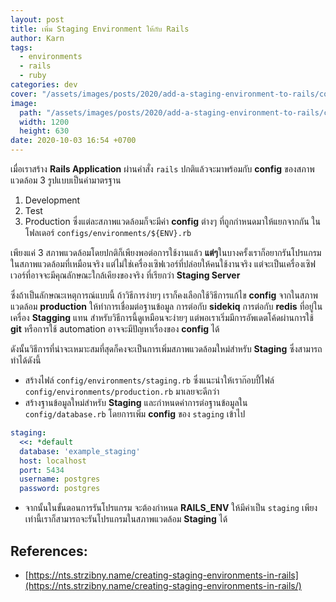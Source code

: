 ```yaml
---
layout: post
title: เพิ่ม Staging Environment ให้กับ Rails
author: Karn
tags:
  - environments
  - rails
  - ruby
categories: dev
cover: "/assets/images/posts/2020/add-a-staging-environment-to-rails/cover.png"
image:
  path: "/assets/images/posts/2020/add-a-staging-environment-to-rails/cover.png"
  width: 1200
  height: 630
date: 2020-10-03 16:54 +0700
---
```

เมื่อเราสร้าง **Rails Application** ผ่านคำสั่ง `rails` ปกติแล้วจะมาพร้อมกับ **config** ของสภาพแวดล้อม 3 รูปแบบเป็นค่ามาตรฐาน
1. Development
2. Test
3. Production
ซึ่งแต่ละสภาพแวดล้อมก็จะมีค่า **config** ต่างๆ ที่ถูกกำหนดมาให้แยกจากกัน ในโฟลเดอร์ `configs/environments/${ENV}.rb`
<!-- more -->

เพียงแค่ 3 สภาพแวดล้อมโดยปกติก็เพียงพอต่อการใช้งานแล้ว **แต่ๆ**ในบางครั้งเราก็อยากรันโปรแกรมในสภาพแวดล้อมที่เหมือนจริง แต่ไม่ใช่เครื่องเซิฟเวอร์ที่ปล่อยให้คนใช้งานจริง แต่จะเป็นเครื่องเซิฟเวอร์ที่อาจจะมีคุณลักษณะใกล้เคียงของจริง ที่เรียกว่า **Staging Server**

ซึ่งถ้าเป็นลักษณะเหตุการณ์แบบนี้ ถ้าวิธีการง่ายๆ เราก็คงเลือกใช้วิธีการแก้ไข **config** จากในสภาพแวดล้อม **production** ให้ทำการเชื่อมต่อฐานข้อมูล การต่อกับ **sidekiq** การต่อกับ **redis** ที่อยู่ในเครื่อง **Stagging** แทน สำหรับวิธีการนี้ดูเหมือนจะง่ายๆ แต่พอเราเริ่มมีการอัพเดตโค้ดผ่านการใช้ **git** หรือการใช้ automation อาจจะมีปัญหาเรื่องของ **config** ได้

ดังนั้นวิธีการที่น่าจะเหมาะสมที่สุดก็คงจะเป็นการเพิ่มสภาพแวดล้อมใหม่สำหรับ **Staging** ซึ่งสามารถทำได้ดังนี้

- สร้างไฟล์ `config/environments/staging.rb` ซึ่งแนะนำให้เราก๊อบปี้ไฟล์ `config/environments/production.rb` มาเลยจะดีกว่า
- สร้างฐานข้อมูลใหม่สำหรับ **Staging** และกำหนดค่าการต่อฐานข้อมูลใน `config/database.rb` โดยการเพิ่ม **config** ของ `staging` เข้าไป

```yml
staging:
  <<: *default
  database: 'example_staging'
  host: localhost
  port: 5434
  username: postgres
  password: postgres
```

- จากนั้นในขั้นตอนการรันโปรแกรม จะต้องกำหนด **RAILS_ENV** ให้มีค่าเป็น `staging` 
เพียงเท่านี้เราก็สามารถจะรันโปรแกรมในสภาพแวดล้อม **Staging** ได้

## References:
- [https://nts.strzibny.name/creating-staging-environments-in-rails](https://nts.strzibny.name/creating-staging-environments-in-rails/)
